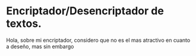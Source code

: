 # Encriptador/Desencriptador de textos.

Hola, sobre mi encriptador, considero que no es el mas atractivo en cuanto a deseño, mas sin embargo
